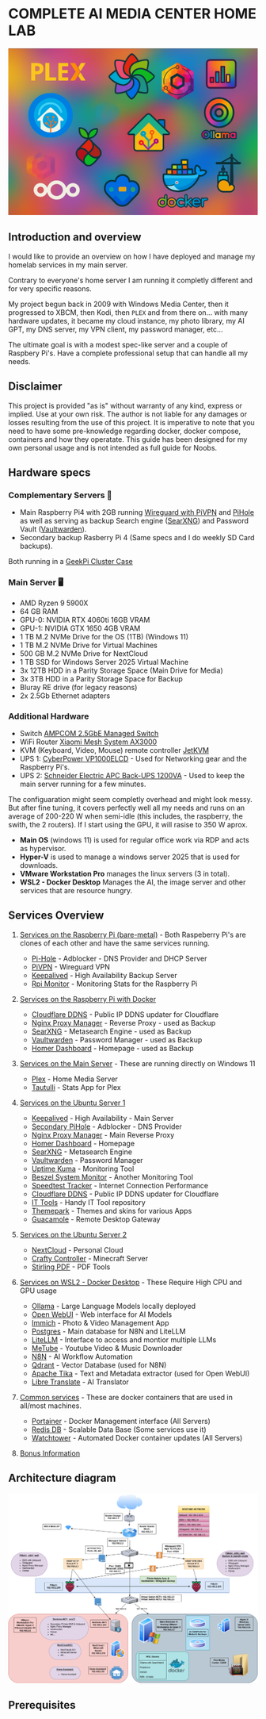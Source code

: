 # **COMPLETE AI MEDIA CENTER HOME LAB**

![BOLEX-Intro image](https://github.com/Bolex80/Complete-AI-Media-Center-Home-Lab/blob/main/images/intro-color.png)


## Introduction and overview
I would like to provide an overview on how I have deployed and manage my homelab services in my main server.

Contrary to everyone's home server I am running it completly different and for very specific reasons.

My project begun back in 2009 with Windows Media Center, then it progressed to XBCM, then Kodi, then `PLEX` and from there on... with many hardware updates, it became my cloud instance, my photo library, my AI GPT, my DNS server, my VPN client, my password manager, etc... 

The ultimate goal is with a modest spec-like server and a couple of Raspbery Pi's. Have a complete professional setup that can handle all my needs.

## Disclaimer
This project is provided "as is" without warranty of any kind, express or implied. Use at your own risk. The author is not liable for any damages or losses resulting from the use of this project. 
It is imperative to note that you need to have some pre-knowledge regarding docker, docker compose, containers and how they operatate. This guide has been designed for my own personal usage and is not intended as full guide for Noobs.

## Hardware specs

### Complementary Servers 🤖
- Main Raspberry Pi4 with 2GB running [Wireguard with PiVPN](https://www.pivpn.io/) and [PiHole](https://pi-hole.net/) as well as serving as backup Search engine ([SearXNG](https://github.com/searxng/searxng)) and Password Vault ([Vaultwarden](https://github.com/dani-garcia/vaultwarden)).
- Secondary backup Rasberry Pi 4 (Same specs and I do weekly SD Card backups).
  
Both running in a [GeekPi Cluster Case](https://www.amazon.com/GeeekPi-Raspberry-Cluster-Cooling-Heatsink/dp/B07MW3GM1T?th=1)  


### Main Server 🖥️
- AMD Ryzen 9 5900X
- 64 GB RAM
- GPU-0: NVIDIA RTX 4060ti 16GB VRAM
- GPU-1: NVIDIA GTX 1650 4GB VRAM
- 1 TB M.2 NVMe Drive for the OS (1TB) (Windows 11)
- 1 TB M.2 NVMe Drive for Virtual Machines
- 500 GB M.2 NVMe Drive for NextCloud
- 1 TB SSD for Windows Server 2025 Virtual Machine
- 3x 12TB HDD in a Parity Storage Space (Main Drive for Media)
- 3x 3TB HDD in a Parity Storage Space for Backup
- Bluray RE drive (for legacy reasons)
- 2x 2.5Gb Ethernet adapters

### Additional Hardware
- Switch [AMPCOM 2.5GbE Managed Switch](https://www.ampcom.hk/products/ampcom-2-5gbe-managed-switch-8-port-2-5gbase-t-network-switcher-10g-sfp-slot-uplink-web-management-qos-vlan-lacp-fanless)
- WiFi Router [Xiaomi Mesh System AX3000](https://www.mi.com/global/product/xiaomi-mesh-system-ax3000/)
- KVM (Keyboard, Video, Mouse) remote controller [JetKVM](https://jetkvm.com/)
- UPS 1: [CyberPower VP1000ELCD](https://www.cyberpower.com/eu/en/product/sku/vp1000elcd) - Used for Networking gear and the Raspberry Pi's.
- UPS 2: [Schneider Electric APC Back-UPS 1200VA](https://www.se.com/il/en/product/BX1200MI-GR/apc-backups-1200va-230v-avr-schuko-sockets/) - Used to keep the main server running for a few minutes.



The configuaration might seem completly overhead and might look messy. But after fine tuning, it covers perfectly well all my needs and runs on an average of 200-220 W when semi-idle (this includes, the raspberry, the swith, the 2 routers). If I start using the GPU, it will rasise to 350 W aprox.

- **Main OS** (windows 11) is used for regular office work via RDP and acts as hypervisor.
- **Hyper-V** is used to manage a windows server 2025 that is used for downloads.
- **VMware Workstation Pro** manages the linux servers (3 in total).
- **WSL2 - Docker Desktop** Manages the AI, the image server and other services that are resource hungry.


## Services Overview

1. [Services on the Raspberry Pi (bare-metal)](https://github.com/Bolex80/Complete-AI-Media-Center-Home-Lab/blob/main/docs/installation/raspberry-pi-services.md) - Both Raspeberry Pi's are clones of each other and have the same services running.
   - [Pi-Hole](https://github.com/Bolex80/Complete-AI-Media-Center-Home-Lab/blob/main/docs/installation/raspberry-pi-services.md#pi-hole) - Adblocker - DNS Provider and DHCP Server
   - [PiVPN](https://github.com/Bolex80/Complete-AI-Media-Center-Home-Lab/blob/main/docs/installation/raspberry-pi-services.md#pivpn) - Wireguard VPN
   - [Keepalived](https://github.com/Bolex80/Complete-AI-Media-Center-Home-Lab/blob/main/docs/high-availability.md) - High Availability Backup Server
   - [Rpi Monitor](https://github.com/Bolex80/Complete-AI-Media-Center-Home-Lab/blob/main/docs/installation/raspberry-pi-services.md#rpi-monitor) - Monitoring Stats for the Raspberry Pi
2. [Services on the Raspberry Pi with Docker](#services-on-the-raspberry-pi-with-docker)
   - [Cloudflare DDNS](https://github.com/Bolex80/Complete-AI-Media-Center-Home-Lab/blob/main/docs/installation/raspberry-pi-services.md#cloudflare-ddns) - Public IP DDNS updater for Cloudflare
   - [Nginx Proxy Manager](#nginx-proxy-manager) - Reverse Proxy - used as Backup 
   - [SearXNG](#searxng) - Metasearch Engine - used as Backup
   - [Vaultwarden](#vaultwarden) - Password Manager - used as Backup
   - [Homer Dashboard](#homer-dashboard) - Homepage - used as Backup
3. [Services on the Main Server](#services-running-on-the-main-server) - These are running directly on Windows 11
   - [Plex](#plex) - Home Media Server
   - [Tautulli](#tautulli) - Stats App for Plex
4. [Services on the Ubuntu Server 1](#services-on-the-ubuntu-server-1)
   - [Keepalived](#keepalived) - High Availability - Main Server
   - [Secondary PiHole](#secondary-pihole) - Adblocker - DNS Provider
   - [Nginx Proxy Manager](#nginx-proxy-manager) - Main Reverse Proxy
   - [Homer Dashboard](#homer-dashboard) - Homepage
   - [SearXNG](#searxng) - Metasearch Engine
   - [Vaultwarden](#vaultwarden) - Password Manager
   - [Uptime Kuma](#uptime-kuma) - Monitoring Tool
   - [Beszel System Monitor](#beszel-system-monitor) - Another Monitoring Tool
   - [Speedtest Tracker](#speedtest-tracker) - Internet Connection Performance
   - [Cloudflare DDNS](#cloudflare-ddns) - Public IP DDNS updater for Cloudflare
   - [IT Tools](#it-tools) - Handy IT Tool repository
   - [Themepark](#themepark) - Themes and skins for various Apps
   - [Guacamole](#guacamole) - Remote Desktop Gateway

5. [Services on the Ubuntu Server 2](#services-on-the-ubuntu-server-2)
   - [NextCloud](#nextcloud) - Personal Cloud
   - [Crafty Controller](#crafty-controller) - Minecraft Server
   - [Stirling PDF](#stirling-pdf) - PDF Tools

6. [Services on WSL2 - Docker Desktop](#services-on-wsl2-docker-desktop) - These Require High CPU and GPU usage
   - [Ollama](#Ollama) - Large Language Models locally deployed 
   - [Open WebUI](#open-webui) - Web interface for AI Models
   - [Immich](#immich) - Photo & Video Management App
   - [Postgres](#postgres) - Main database for N8N and LiteLLM
   - [LiteLLM](#litellm) - Interface to access and montior multiple LLMs
   - [MeTube](#metube) - Youtube Video & Music Downloader
   - [N8N](#n8n) - AI Workflow Automation
   - [Qdrant](#qdrant) - Vector Database (used for N8N)
   - [Apache Tika](#apache-tika) - Text and Metadata extractor (used for Open WebUI)
   - [Libre Translate](#libre-translate) - AI Translator

7. [Common services](#common-services) - These are docker containers that are used in all/most machines.
   - [Portainer](#portainer) - Docker Management interface (All Servers)
   - [Redis DB](#redis-db) - Scalable Data Base (Some services use it)
   - [Watchtower](#watchtower) - Automated Docker container updates (All Servers)

8. [Bonus Information](#bonus-information)

## Architecture diagram

![BOLEX-NETWORK](https://github.com/Bolex80/Complete-AI-Media-Center-Home-Lab/blob/main/images/BentomoNET-2025.png)


## Prerequisites
